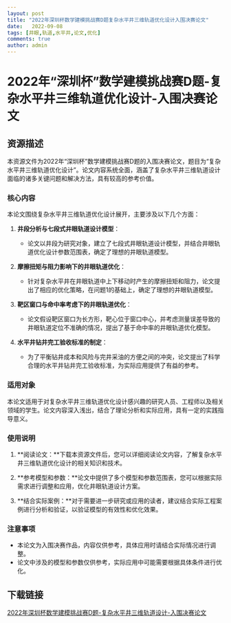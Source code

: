 ```yaml
---
layout: post
title: "2022年深圳杯数学建模挑战赛D题复杂水平井三维轨道优化设计入围决赛论文"
date:   2022-09-08
tags: [井眼,轨道,水平井,论文,优化]
comments: true
author: admin
---
```

# 2022年“深圳杯”数学建模挑战赛D题-复杂水平井三维轨道优化设计-入围决赛论文

## 资源描述

本资源文件为2022年“深圳杯”数学建模挑战赛D题的入围决赛论文，题目为“复杂水平井三维轨道优化设计”。论文内容系统全面，涵盖了复杂水平井三维轨道设计面临的诸多关键问题和解决方法，具有较高的参考价值。

### 核心内容

本论文围绕复杂水平井三维轨道优化设计展开，主要涉及以下几个方面：

1. **井段分析与七段式井眼轨道设计模型**：
   - 论文以井段为研究对象，建立了七段式井眼轨道设计模型，并结合井眼轨道优化设计参数范围表，确定了理想的井眼轨道模型。

2. **摩擦扭矩与阻力影响下的井眼轨道优化**：
   - 针对复杂水平井在井眼轨道中上下移动时产生的摩擦扭矩和阻力，论文提出了相应的优化策略，在问题1的基础上，确定了理想的井眼轨道模型。

3. **靶区窗口与命中率考虑下的井眼轨道优化**：
   - 论文假设靶区窗口为长方形，靶心位于窗口中心，并考虑测量误差导致的井眼轨道定位不准确的情况，提出了基于命中率的井眼轨道优化模型。

4. **水平井钻井完工验收标准的制定**：
   - 为了平衡钻井成本和风险与完井采油的方便之间的冲突，论文提出了科学合理的水平井钻井完工验收标准，为实际应用提供了有益的参考。

### 适用对象

本论文适用于对复杂水平井三维轨道优化设计感兴趣的研究人员、工程师以及相关领域的学生。论文内容深入浅出，结合了理论分析和实际应用，具有一定的实践指导意义。

### 使用说明

1. **阅读论文：**下载本资源文件后，您可以详细阅读论文内容，了解复杂水平井三维轨道优化设计的相关知识和技术。

2. **参考模型和参数：**论文中提供了多个模型和参数范围表，您可以根据实际需求进行调整和应用，优化井眼轨道设计方案。

3. **结合实际案例：**对于需要进一步研究或应用的读者，建议结合实际工程案例进行分析和验证，以验证模型的有效性和优化效果。

### 注意事项

- 本论文为入围决赛作品，内容仅供参考，具体应用时请结合实际情况进行调整。
- 论文中涉及的模型和参数仅供参考，实际应用中可能需要根据具体条件进行优化。

## 下载链接

[2022年深圳杯数学建模挑战赛D题-复杂水平井三维轨道设计-入围决赛论文](https://pan.quark.cn/s/289730e9a7e2)